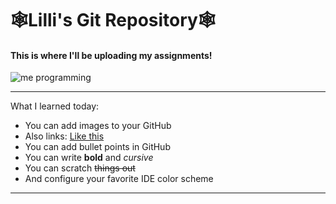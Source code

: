# **🕸️Lilli's Git Repository🕸️**
#### This is where I'll be uploading my assignments!

![me programming](https://i.pinimg.com/736x/45/63/af/4563af0984f8fedabd22e938cd938441.jpg)

---
What I learned today:
+ You can add images to your GitHub
+ Also links: [Like this](https://youtu.be/4KeII31qyck?si=Do0pbw1m67HFo1Sf)
+ You can add bullet points in GitHub
+ You can write **bold** and *cursive*
+ You can scratch ~~things out~~
+ And configure your favorite IDE color scheme
---
